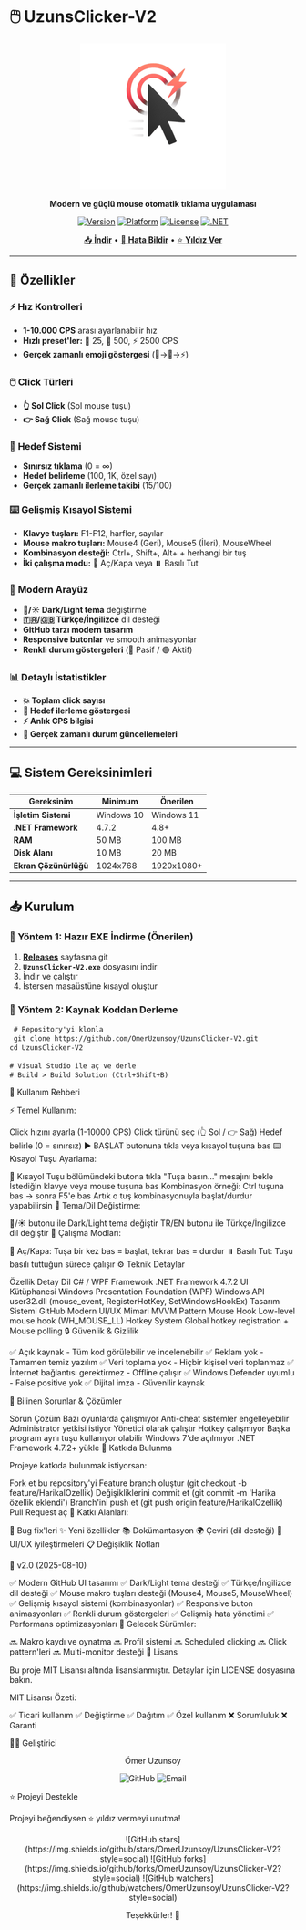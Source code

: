 # 🖱️ UzunsClicker-V2

<div align="center">

![UzunsClicker-V2](Resources/Icons/app_icon_256.png)

**Modern ve güçlü mouse otomatik tıklama uygulaması**

[![Version](https://img.shields.io/badge/Version-2.0-brightgreen)](https://github.com/OmerUzunsoy/UzunsClicker-V2/releases)
[![Platform](https://img.shields.io/badge/Platform-Windows-blue)](https://github.com/OmerUzunsoy/UzunsClicker-V2)
[![License](https://img.shields.io/badge/License-MIT-yellow)](LICENSE)
[![.NET](https://img.shields.io/badge/.NET-Framework%204.7.2-purple)](https://dotnet.microsoft.com/)

[📥 **İndir**](https://github.com/OmerUzunsoy/UzunsClicker-V2/releases/latest) • [🐛 **Hata Bildir**](https://github.com/OmerUzunsoy/UzunsClicker-V2/issues) • [⭐ **Yıldız Ver**](https://github.com/OmerUzunsoy/UzunsClicker-V2)

</div>

---

## 📖 Özellikler

### ⚡ **Hız Kontrolleri**
- **1-10.000 CPS** arası ayarlanabilir hız
- **Hızlı preset'ler:** 🐌 25, 🏃 500, ⚡ 2500 CPS
- **Gerçek zamanlı emoji göstergesi** (🐢→🚀→⚡)

### 🖱️ **Click Türleri**
- **👆 Sol Click** (Sol mouse tuşu)
- **👉 Sağ Click** (Sağ mouse tuşu)

### 🎯 **Hedef Sistemi**
- **Sınırsız tıklama** (0 = ∞)
- **Hedef belirleme** (100, 1K, özel sayı)
- **Gerçek zamanlı ilerleme takibi** (15/100)

### ⌨️ **Gelişmiş Kısayol Sistemi**
- **Klavye tuşları:** F1-F12, harfler, sayılar
- **Mouse makro tuşları:** Mouse4 (Geri), Mouse5 (İleri), MouseWheel
- **Kombinasyon desteği:** Ctrl+, Shift+, Alt+ + herhangi bir tuş
- **İki çalışma modu:** 🔘 Aç/Kapa veya ⏸️ Basılı Tut

### 🎨 **Modern Arayüz**
- **🌙/☀️ Dark/Light tema** değiştirme
- **🇹🇷/🇬🇧 Türkçe/İngilizce** dil desteği
- **GitHub tarzı modern tasarım**
- **Responsive butonlar** ve smooth animasyonlar
- **Renkli durum göstergeleri** (🔴 Pasif / 🟢 Aktif)

### 📊 **Detaylı İstatistikler**
- **💥 Toplam click sayısı**
- **🎯 Hedef ilerleme göstergesi**
- **⚡ Anlık CPS bilgisi**
- **🔄 Gerçek zamanlı durum güncellemeleri**

---

## 💻 Sistem Gereksinimleri

| Gereksinim | Minimum | Önerilen |
|------------|---------|----------|
| **İşletim Sistemi** | Windows 10 | Windows 11 |
| **.NET Framework** | 4.7.2 | 4.8+ |
| **RAM** | 50 MB | 100 MB |
| **Disk Alanı** | 10 MB | 20 MB |
| **Ekran Çözünürlüğü** | 1024x768 | 1920x1080+ |

---

## 📥 Kurulum

### **🎯 Yöntem 1: Hazır EXE İndirme (Önerilen)**

1. **[Releases](https://github.com/OmerUzunsoy/UzunsClicker-V2/releases/latest)** sayfasına git
2. **`UzunsClicker-V2.exe`** dosyasını indir
3. İndir ve çalıştır
4. İstersen masaüstüne kısayol oluştur

### **🔧 Yöntem 2: Kaynak Koddan Derleme**

     # Repository'yi klonla
     git clone https://github.com/OmerUzunsoy/UzunsClicker-V2.git
    cd UzunsClicker-V2

    # Visual Studio ile aç ve derle
    # Build > Build Solution (Ctrl+Shift+B)

🚀 Kullanım Rehberi

⚡ Temel Kullanım:

Click hızını ayarla (1-10000 CPS)
Click türünü seç (👆 Sol / 👉 Sağ)
Hedef belirle (0 = sınırsız)
▶️ BAŞLAT butonuna tıkla veya kısayol tuşuna bas
⌨️ Kısayol Tuşu Ayarlama:

🎯 Kısayol Tuşu bölümündeki butona tıkla
"Tuşa basın..." mesajını bekle
İstediğin klavye veya mouse tuşuna bas
Kombinasyon örneği: Ctrl tuşuna bas → sonra F5'e bas
Artık o tuş kombinasyonuyla başlat/durdur yapabilirsin
🎨 Tema/Dil Değiştirme:

🌙/☀️ butonu ile Dark/Light tema değiştir
TR/EN butonu ile Türkçe/İngilizce dil değiştir
🔄 Çalışma Modları:

🔘 Aç/Kapa: Tuşa bir kez bas = başlat, tekrar bas = durdur
⏸️ Basılı Tut: Tuşu basılı tuttuğun sürece çalışır
⚙️ Teknik Detaylar

Özellik	Detay
Dil	C# / WPF
Framework	.NET Framework 4.7.2
UI Kütüphanesi	Windows Presentation Foundation (WPF)
Windows API	user32.dll (mouse_event, RegisterHotKey, SetWindowsHookEx)
Tasarım Sistemi	GitHub Modern UI/UX
Mimari	MVVM Pattern
Mouse Hook	Low-level mouse hook (WH_MOUSE_LL)
Hotkey System	Global hotkey registration + Mouse polling
🔒 Güvenlik & Gizlilik

✅ Açık kaynak - Tüm kod görülebilir ve incelenebilir
✅ Reklam yok - Tamamen temiz yazılım
✅ Veri toplama yok - Hiçbir kişisel veri toplanmaz
✅ İnternet bağlantısı gerektirmez - Offline çalışır
✅ Windows Defender uyumlu - False positive yok
✅ Dijital imza - Güvenilir kaynak

🐛 Bilinen Sorunlar & Çözümler

Sorun	Çözüm
Bazı oyunlarda çalışmıyor	Anti-cheat sistemler engelleyebilir
Administrator yetkisi istiyor	Yönetici olarak çalıştır
Hotkey çalışmıyor	Başka program aynı tuşu kullanıyor olabilir
Windows 7'de açılmıyor	.NET Framework 4.7.2+ yükle
🤝 Katkıda Bulunma

Projeye katkıda bulunmak istiyorsan:

Fork et bu repository'yi
Feature branch oluştur (git checkout -b feature/HarikalOzellik)
Değişikliklerini commit et (git commit -m 'Harika özellik eklendi')
Branch'ini push et (git push origin feature/HarikalOzellik)
Pull Request aç
🎯 Katkı Alanları:

🐛 Bug fix'leri
✨ Yeni özellikler
📚 Dokümantasyon
🌍 Çeviri (dil desteği)
🎨 UI/UX iyileştirmeleri
📋 Değişiklik Notları

🎉 v2.0 (2025-08-10)

✅ Modern GitHub UI tasarımı
✅ Dark/Light tema desteği
✅ Türkçe/İngilizce dil desteği
✅ Mouse makro tuşları desteği (Mouse4, Mouse5, MouseWheel)
✅ Gelişmiş kısayol sistemi (kombinasyonlar)
✅ Responsive buton animasyonları
✅ Renkli durum göstergeleri
✅ Gelişmiş hata yönetimi
✅ Performans optimizasyonları
📅 Gelecek Sürümler:

🔜 Makro kaydı ve oynatma
🔜 Profil sistemi
🔜 Scheduled clicking
🔜 Click pattern'leri
🔜 Multi-monitor desteği
📄 Lisans

Bu proje MIT Lisansı altında lisanslanmıştır. Detaylar için LICENSE dosyasına bakın.

MIT Lisansı Özeti:

✅ Ticari kullanım
✅ Değiştirme
✅ Dağıtım
✅ Özel kullanım
❌ Sorumluluk
❌ Garanti

👨‍💻 Geliştirici

<div align="center">
Ömer Uzunsoy

![GitHub](https://img.shields.io/badge/GitHub-OmerUzunsoy-181717?style=for-the-badge&logo=github) ![Email](https://img.shields.io/badge/İletişim-GitHub_Issues-blue?style=for-the-badge&logo=github)

</div>
⭐ Projeyi Destekle

Projeyi beğendiysen ⭐ yıldız vermeyi unutma!

<div align="center">
![GitHub stars](https://img.shields.io/github/stars/OmerUzunsoy/UzunsClicker-V2?style=social) ![GitHub forks](https://img.shields.io/github/forks/OmerUzunsoy/UzunsClicker-V2?style=social) ![GitHub watchers](https://img.shields.io/github/watchers/OmerUzunsoy/UzunsClicker-V2?style=social)

Teşekkürler! 🙏
